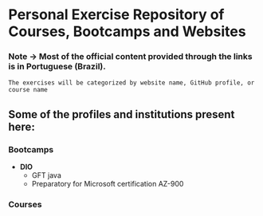 # Personal Exercise Repository of Courses, Bootcamps and Websites
### Note -> Most of the official content provided through the links is in Portuguese (Brazil).

    The exercises will be categorized by website name, GitHub profile, or course name

## Some of the profiles and institutions present here:

### Bootcamps

- **DIO**
    - GFT java
    - Preparatory for Microsoft certification AZ-900

### Courses

